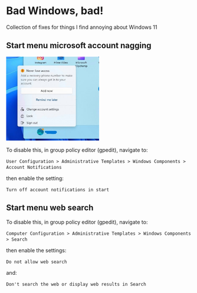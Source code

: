 # Bad Windows, bad!
Collection of fixes for things I find annoying about Windows 11

## Start menu microsoft account nagging

<img src="./Screens/accountnag.jpg" width="50%" height="50%">

To disable this, in group policy editor (gpedit), navigate to:

    User Configuration > Administrative Templates > Windows Components > Account Notifications

then enable the setting:

    Turn off account notifications in start
    
## Start menu web search
To disable this, in group policy editor (gpedit), navigate to:

    Computer Configuration > Administrative Templates > Windows Components > Search

then enable the settings:

    Do not allow web search

and:

    Don't search the web or display web results in Search
    
